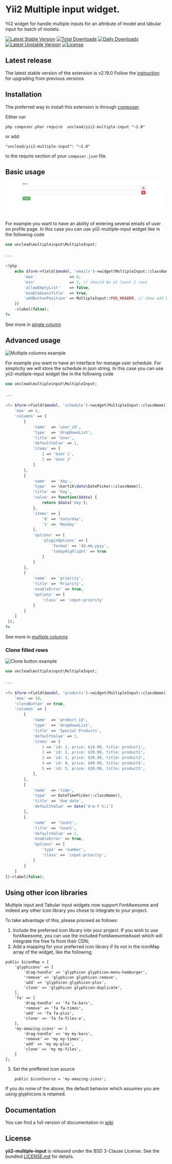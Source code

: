 # Yii2 Multiple input widget.
Yii2 widget for handle multiple inputs for an attribute of model and tabular input for batch of models.

[![Latest Stable Version](https://poser.pugx.org/unclead/yii2-multiple-input/v/stable)](https://packagist.org/packages/unclead/yii2-multiple-input)
[![Total Downloads](https://poser.pugx.org/unclead/yii2-multiple-input/downloads)](https://packagist.org/packages/unclead/yii2-multiple-input)
[![Daily Downloads](https://poser.pugx.org/unclead/yii2-multiple-input/d/daily)](https://packagist.org/packages/unclead/yii2-multiple-input)
[![Latest Unstable Version](https://poser.pugx.org/unclead/yii2-multiple-input/v/unstable)](https://packagist.org/packages/unclead/yii2-multiple-input) 
[![License](https://poser.pugx.org/unclead/yii2-multiple-input/license)](https://packagist.org/packages/unclead/yii2-multiple-input)

## Latest release
The latest stable version of the extension is v2.19.0 Follow the [instruction](./UPGRADE.md) for upgrading from previous versions

## Installation
The preferred way to install this extension is through [composer](http://getcomposer.org/download/).

Either run

```
php composer.phar require  unclead/yii2-multiple-input "~2.0"
```

or add

```
"unclead/yii2-multiple-input": "~2.0"
```

to the require section of your `composer.json` file.

## Basic usage

![Single column example](./resources/images/single-column.gif?raw=true)

For example you want to have an ability of entering several emails of user on profile page.
In this case you can use yii2-multiple-input widget like in the following code

```php
use unclead\multipleinput\MultipleInput;

...

<?php
    echo $form->field($model, 'emails')->widget(MultipleInput::className(), [
        'max'               => 6,
        'min'               => 2, // should be at least 2 rows
        'allowEmptyList'    => false,
        'enableGuessTitle'  => true,
        'addButtonPosition' => MultipleInput::POS_HEADER, // show add button in the header
    ])
    ->label(false);
?>
```
See more in [single column](https://github.com/unclead/yii2-multiple-input/wiki/Usage#one-column)

## Advanced usage

![Multiple columns example](https://raw.githubusercontent.com/unclead/yii2-multiple-input/master/resources/images/multiple-column.gif)

For example you want to have an interface for manage user schedule. For simplicity we will store the schedule in json string.
In this case you can use yii2-multiple-input widget like in the following code

```php
use unclead\multipleinput\MultipleInput;

...

<?= $form->field($model, 'schedule')->widget(MultipleInput::className(), [
    'max' => 4,
    'columns' => [
        [
            'name'  => 'user_id',
            'type'  => 'dropDownList',
            'title' => 'User',
            'defaultValue' => 1,
            'items' => [
                1 => 'User 1',
                2 => 'User 2'
            ]
        ],
        [
            'name'  => 'day',
            'type'  => \kartik\date\DatePicker::className(),
            'title' => 'Day',
            'value' => function($data) {
                return $data['day'];
            },
            'items' => [
                '0' => 'Saturday',
                '1' => 'Monday'
            ],
            'options' => [
                'pluginOptions' => [
                    'format' => 'dd.mm.yyyy',
                    'todayHighlight' => true
                ]
            ]
        ],
        [
            'name'  => 'priority',
            'title' => 'Priority',
            'enableError' => true,
            'options' => [
                'class' => 'input-priority'
            ]
        ]
    ]
 ]);
?>
```
See more in [multiple columns](https://github.com/unclead/yii2-multiple-input/wiki/Usage#multiple-columns)

### Clone filled rows
![Clone button example](https://raw.githubusercontent.com/unclead/yii2-multiple-input/master/resources/images/clone-button.gif)
```php
use unclead\multipleinput\MultipleInput;

...

<?= $form->field($model, 'products')->widget(MultipleInput::className(), [
    'max' => 10,
    'cloneButton' => true,
    'columns' => [
        [
            'name'  => 'product_id',
            'type'  => 'dropDownList',
            'title' => 'Special Products',
            'defaultValue' => 1,
            'items' => [
                1 => 'id: 1, price: $19.99, title: product1',
                2 => 'id: 2, price: $29.99, title: product2',
                3 => 'id: 3, price: $39.99, title: product3',
                4 => 'id: 4, price: $49.99, title: product4',
                5 => 'id: 5, price: $59.99, title: product5',
            ],
        ],
        [
            'name'  => 'time',
            'type'  => DateTimePicker::className(),
            'title' => 'due date',
            'defaultValue' => date('d-m-Y h:i')
        ],
        [
            'name'  => 'count',
            'title' => 'Count',
            'defaultValue' => 1,
            'enableError' => true,
            'options' => [
                'type' => 'number',
                'class' => 'input-priority',
            ]
        ]
    ]
])->label(false);
```

## Using other icon libraries
Multiple input and Tabular input widgets now support FontAwesome and indeed any other icon library you chose to integrate to your project.

To take advantage of this, please proceed as follows:
1. Include the preferred icon library into your project. If you wish to use fontAwesome, you can use the included FontAwesomeAsset which will integrate the free fa from their CDN;
2. Add a mapping for your preferred icon library if its not in the iconMap array of the widget, like the following;
```
public $iconMap = [
    'glyphicons' => [
        'drag-handle' => 'glyphicon glyphicon-menu-hamburger',
        'remove' => 'glyphicon glyphicon-remove',
        'add' => 'glyphicon glyphicon-plus',
        'clone' => 'glyphicon glyphicon-duplicate',
    ],
    'fa' => [
        'drag-handle' => 'fa fa-bars',
        'remove' => 'fa fa-times',
        'add' => 'fa fa-plus',
        'clone' => 'fa fa-files-o',
    ],
    'my-amazing-icons' => [
        'drag-handle' => 'my my-bars',
        'remove' => 'my my-times',
        'add' => 'my my-plus',
        'clone' => 'my my-files',
    ]
];
```
3. Set the preffered icon source
```
    public $iconSource = 'my-amazing-icons';
```
If you do none of the above, the default behavior which assumes you are using glyphicons is retained.


## Documentation

You can find a full version of documentation in [wiki](https://github.com/unclead/yii2-multiple-input/wiki/)


## License

**yii2-multiple-input** is released under the BSD 3-Clause License. See the bundled [LICENSE.md](./LICENSE.md) for details.
